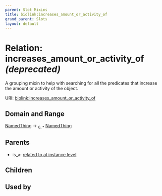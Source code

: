 ```yaml
---
parent: Slot Mixins
title: biolink:increases_amount_or_activity_of
grand_parent: Slots
layout: default
---
```


# Relation: increases_amount_or_activity_of _(deprecated)_


A grouping mixin to help with searching for all the predicates that increase the amount or activity of the object.

URI: [biolink:increases_amount_or_activity_of](https://w3id.org/biolink/vocab/increases_amount_or_activity_of)

## Domain and Range

[NamedThing](NamedThing.md) ->  <sub>0..\*</sub> [NamedThing](NamedThing.md)

## Parents

 *  is_a: [related to at instance level](related_to_at_instance_level.md)

## Children


## Used by

